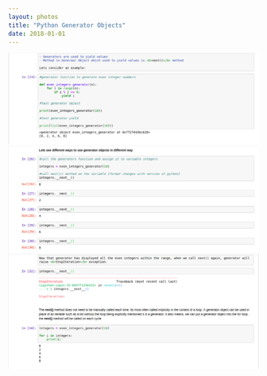 ```yaml
---
layout: photos
title: "Python Generator Objects"
date: 2018-01-01
---
```


![image alt <](/img/Generator_027.png)
![image alt <](/img/Generator_028.png)
![image alt <](/img/Generator_029.png)
